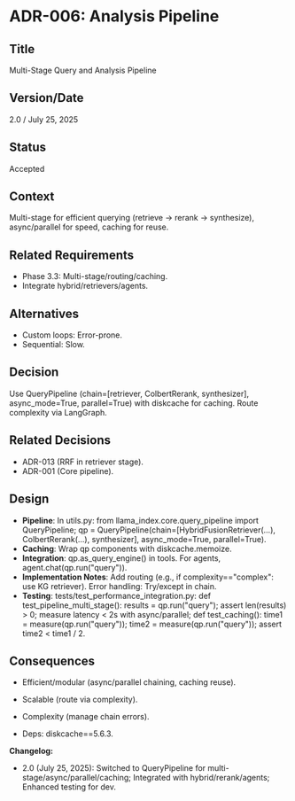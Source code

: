 # ADR-006: Analysis Pipeline

## Title

Multi-Stage Query and Analysis Pipeline

## Version/Date

2.0 / July 25, 2025

## Status

Accepted

## Context

Multi-stage for efficient querying (retrieve → rerank → synthesize), async/parallel for speed, caching for reuse.

## Related Requirements

- Phase 3.3: Multi-stage/routing/caching.
- Integrate hybrid/retrievers/agents.

## Alternatives

- Custom loops: Error-prone.
- Sequential: Slow.

## Decision

Use QueryPipeline (chain=[retriever, ColbertRerank, synthesizer], async_mode=True, parallel=True) with diskcache for caching. Route complexity via LangGraph.

## Related Decisions

- ADR-013 (RRF in retriever stage).
- ADR-001 (Core pipeline).

## Design

- **Pipeline**: In utils.py: from llama_index.core.query_pipeline import QueryPipeline; qp = QueryPipeline(chain=[HybridFusionRetriever(...), ColbertRerank(...), synthesizer], async_mode=True, parallel=True).
- **Caching**: Wrap qp components with diskcache.memoize.
- **Integration**: qp.as_query_engine() in tools. For agents, agent.chat(qp.run("query")).
- **Implementation Notes**: Add routing (e.g., if complexity=="complex": use KG retriever). Error handling: Try/except in chain.
- **Testing**: tests/test_performance_integration.py: def test_pipeline_multi_stage(): results = qp.run("query"); assert len(results) > 0; measure latency < 2s with async/parallel; def test_caching(): time1 = measure(qp.run("query")); time2 = measure(qp.run("query")); assert time2 < time1 / 2.

## Consequences

- Efficient/modular (async/parallel chaining, caching reuse).
- Scalable (route via complexity).

- Complexity (manage chain errors).
- Deps: diskcache==5.6.3.

**Changelog:**  

- 2.0 (July 25, 2025): Switched to QueryPipeline for multi-stage/async/parallel/caching; Integrated with hybrid/rerank/agents; Enhanced testing for dev.
